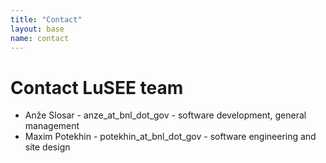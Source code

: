 ```yaml
---
title: "Contact"
layout: base
name: contact
---
```


# Contact LuSEE team

* Anže Slosar - anze_at_bnl_dot_gov - software development, general management
* Maxim Potekhin - potekhin_at_bnl_dot_gov - software engineering and site design




